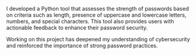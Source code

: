 I developed a Python tool that assesses the strength of passwords based on criteria such as length, presence of uppercase and lowercase letters, numbers, and special characters. This tool also provides users with actionable feedback to enhance their password security.

Working on this project has deepened my understanding of cybersecurity and reinforced the importance of strong password practices.
